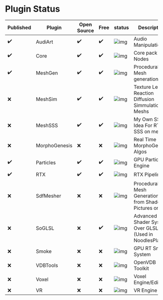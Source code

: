# Plugin Status

| Published | Plugin | Open Source | Free | status | Description |
| - | - | - | - | - | - |
| :heavy_check_mark: | AudiArt | :heavy_check_mark: | :heavy_check_mark: | ![img](https://progress-bar.dev/10) | Audio Manipulation |
| :heavy_check_mark: | Core | :heavy_check_mark: | :heavy_check_mark: | ![img](https://progress-bar.dev/60) | Core pack of Nodes |
| :heavy_check_mark: | MeshGen | :heavy_check_mark: | :heavy_check_mark: | ![img](https://progress-bar.dev/60) | Procedural Mesh generation |
| :x:  | MeshSim | :heavy_check_mark: | :heavy_check_mark: | ![img](https://progress-bar.dev/90) | Texture Less Reaction Diffusion Simmulation on Meshs |
| :x:  | MeshSSS | :heavy_check_mark: | :heavy_check_mark: | ![img](https://progress-bar.dev/30) | My Own SSS Idea For RT SSS on mesh |
| :x:  | MorphoGenesis | :x: | :x: | ![img](https://progress-bar.dev/30) | Real Time MorphoGenesis Algos |
| :heavy_check_mark: | Particles | :heavy_check_mark: | :heavy_check_mark: | ![img](https://progress-bar.dev/50) | GPU Particle Engine |
| :heavy_check_mark: | RTX | :heavy_check_mark: | :heavy_check_mark: | ![img](https://progress-bar.dev/60) | RTX Pipeline |
| :x:  | SdfMesher | :x: | :x: | ![img](https://progress-bar.dev/50) | Procedural Mesh Generation from Shader, Pictures or SDF |
| :x:  | SoGLSL | :x: | :heavy_check_mark: | ![img](https://progress-bar.dev/30) | Advanced Shader System Over GLSL (Used in NoodlesPlate) |
| :x:  | Smoke | :x: | :x: | ![img](https://progress-bar.dev/30) | GPU RT Smoke System |
| :x:  | VDBTools | :x: | :x: | ![img](https://progress-bar.dev/20) | OpenVDB Toolkit |
| :x:  | Voxel | :x: | :x: | ![img](https://progress-bar.dev/20) | Voxel Engine/Editor |
| :x:  | VR | :x: | :x: | ![img](https://progress-bar.dev/70) | VR Engine |
